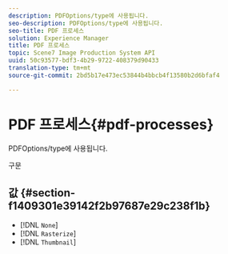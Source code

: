 ```yaml
---
description: PDFOptions/type에 사용됩니다.
seo-description: PDFOptions/type에 사용됩니다.
seo-title: PDF 프로세스
solution: Experience Manager
title: PDF 프로세스
topic: Scene7 Image Production System API
uuid: 50c93577-bdf3-4b29-9722-408379d90433
translation-type: tm+mt
source-git-commit: 2bd5b17e473ec53844b4bbcb4f13580b2d6bfaf4

---
```



# PDF 프로세스{#pdf-processes}

PDFOptions/type에 사용됩니다.

구문

## 값 {#section-f1409301e39142f2b97687e29c238f1b}

* [!DNL `None`]
* [!DNL `Rasterize`]
* [!DNL `Thumbnail`]

